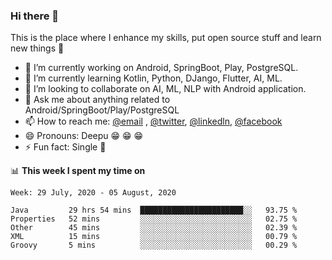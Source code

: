 ### Hi there 👋
This is the place where I enhance my skills, put open source stuff and learn new things :rofl:

- 🔭 I’m currently working on Android, SpringBoot, Play, PostgreSQL. 
- 🌱 I’m currently learning Kotlin, Python, DJango, Flutter, AI, ML.
- 👯 I’m looking to collaborate on AI, ML, NLP with Android application.
- 💬 Ask me about anything related to Android/SpringBoot/Play/PostgreSQL
- 📫 How to reach me: [@email](deepakgupta7403@gmail.com) , [@twitter](https://twitter.com/deepakgupta7403), [@linkedln](https://in.linkedin.com/in/deepak-gupta-23b3b1113), [@facebook](https://facebook.com/deepakgupta7403)
- 😄 Pronouns: Deepu :grin: :grin: :grin:
- ⚡ Fun fact: Single :grimacing:

📊 **This week I spent my time on**

<!--START_SECTION:waka-->
```text
Week: 29 July, 2020 - 05 August, 2020

Java         29 hrs 54 mins  ███████████████████████░░   93.75 % 
Properties   52 mins         ░░░░░░░░░░░░░░░░░░░░░░░░░   02.75 % 
Other        45 mins         ░░░░░░░░░░░░░░░░░░░░░░░░░   02.39 % 
XML          15 mins         ░░░░░░░░░░░░░░░░░░░░░░░░░   00.79 % 
Groovy       5 mins          ░░░░░░░░░░░░░░░░░░░░░░░░░   00.29 %
```
<!--END_SECTION:waka-->
